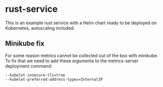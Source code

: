# rust-service

This is an example rust service with a Helm chart ready to be deployed on Kubernetes, autoscaling included.

## Minikube fix

For some reason metrics cannot be collected out of the box with minikube.
To fix that we need to add these arguments to the metrics-server deployment command:

```
--kubelet-insecure-tls=true
--kubelet-preferred-address-types=InternalIP
```
